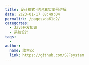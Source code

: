 ```yaml
---
title: 设计模式-结合真实案例讲解
date: 2023-01-17 08:49:04
permalink: /pages/da61c2/
categories:
  - Java开发知识
  - 系统设计
tags:
  - 
author: 
  name: 维生cc
  link: https://github.com/SSFsystem
---
```


